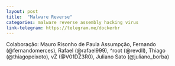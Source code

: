 ```yaml
---
layout: post
title:  "Malware Reverse"
categories: malware reverse assembly hacking virus
link-telegram: https://telegram.me/dockerbr
---
```

Colaboração: Mauro Risonho de Paula Assumpção, Fernando (@fernandomerces), Rafael (@rafael999), ^root (@revdll), Thiago (@thiagopeixoto), vZ (@V01DZ3R0), Juliano Sato (@juliano_borba)
